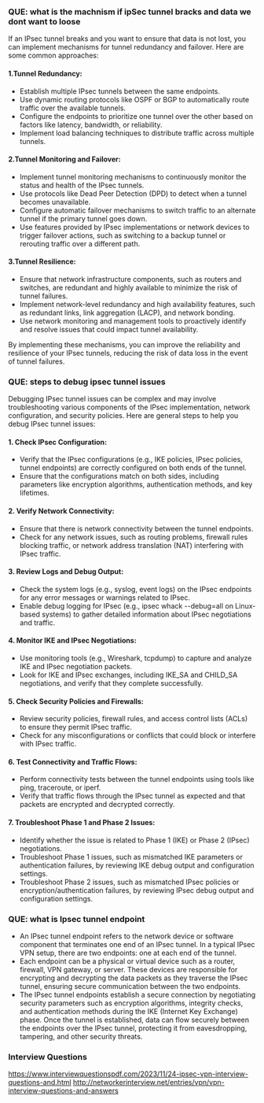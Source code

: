 
### QUE: what is the machnism if ipSec tunnel bracks and data we dont want to loose
If an IPsec tunnel breaks and you want to ensure that data is not lost, you can implement mechanisms for tunnel redundancy and failover. Here are some common approaches:

#### 1.Tunnel Redundancy: 
- Establish multiple IPsec tunnels between the same endpoints.
- Use dynamic routing protocols like OSPF or BGP to automatically route traffic over the available tunnels.
- Configure the endpoints to prioritize one tunnel over the other based on factors like latency, bandwidth, or reliability.
- Implement load balancing techniques to distribute traffic across multiple tunnels.
#### 2.Tunnel Monitoring and Failover:
- Implement tunnel monitoring mechanisms to continuously monitor the status and health of the IPsec tunnels.
- Use protocols like Dead Peer Detection (DPD) to detect when a tunnel becomes unavailable.
- Configure automatic failover mechanisms to switch traffic to an alternate tunnel if the primary tunnel goes down.
- Use features provided by IPsec implementations or network devices to trigger failover actions, such as switching to a backup tunnel or rerouting traffic over a different path.

#### 3.Tunnel Resilience:
- Ensure that network infrastructure components, such as routers and switches, are redundant and highly available to minimize the risk of tunnel failures.
- Implement network-level redundancy and high availability features, such as redundant links, link aggregation (LACP), and network bonding.
- Use network monitoring and management tools to proactively identify and resolve issues that could impact tunnel availability.

By implementing these mechanisms, you can improve the reliability and resilience of your IPsec tunnels, reducing the risk of data loss in the event of tunnel failures.


### QUE: steps to debug ipsec tunnel issues
Debugging IPsec tunnel issues can be complex and may involve troubleshooting various components of the IPsec implementation, network configuration, and security policies. Here are general steps to help you debug IPsec tunnel issues:
#### 1. Check IPsec Configuration:
- Verify that the IPsec configurations (e.g., IKE policies, IPsec policies, tunnel endpoints) are correctly configured on both ends of the tunnel.
- Ensure that the configurations match on both sides, including parameters like encryption algorithms, authentication methods, and key lifetimes.

#### 2. Verify Network Connectivity:
- Ensure that there is network connectivity between the tunnel endpoints.
- Check for any network issues, such as routing problems, firewall rules blocking traffic, or network address translation (NAT) interfering with IPsec traffic.

#### 3. Review Logs and Debug Output:
- Check the system logs (e.g., syslog, event logs) on the IPsec endpoints for any error messages or warnings related to IPsec.
- Enable debug logging for IPsec (e.g., ipsec whack --debug=all on Linux-based systems) to gather detailed information about IPsec negotiations and traffic.

#### 4. Monitor IKE and IPsec Negotiations:
- Use monitoring tools (e.g., Wireshark, tcpdump) to capture and analyze IKE and IPsec negotiation packets.
- Look for IKE and IPsec exchanges, including IKE_SA and CHILD_SA negotiations, and verify that they complete successfully.

#### 5. Check Security Policies and Firewalls:
- Review security policies, firewall rules, and access control lists (ACLs) to ensure they permit IPsec traffic.
- Check for any misconfigurations or conflicts that could block or interfere with IPsec traffic.

#### 6. Test Connectivity and Traffic Flows:
- Perform connectivity tests between the tunnel endpoints using tools like ping, traceroute, or iperf.
- Verify that traffic flows through the IPsec tunnel as expected and that packets are encrypted and decrypted correctly.

#### 7. Troubleshoot Phase 1 and Phase 2 Issues:
- Identify whether the issue is related to Phase 1 (IKE) or Phase 2 (IPsec) negotiations.
- Troubleshoot Phase 1 issues, such as mismatched IKE parameters or authentication failures, by reviewing IKE debug output and configuration settings.
- Troubleshoot Phase 2 issues, such as mismatched IPsec policies or encryption/authentication failures, by reviewing IPsec debug output and configuration settings. 

### QUE: what is Ipsec tunnel endpoint
- An IPsec tunnel endpoint refers to the network device or software component that terminates one end of an IPsec tunnel. In a typical IPsec VPN setup, there are two endpoints: one at each end of the tunnel.
- Each endpoint can be a physical or virtual device such as a router, firewall, VPN gateway, or server. These devices are responsible for encrypting and decrypting the data packets as they traverse the IPsec tunnel, ensuring secure communication between the two endpoints.
- The IPsec tunnel endpoints establish a secure connection by negotiating security parameters such as encryption algorithms, integrity checks, and authentication methods during the IKE (Internet Key Exchange) phase. Once the tunnel is established, data can flow securely between the endpoints over the IPsec tunnel, protecting it from eavesdropping, tampering, and other security threats.

### Interview Questions
https://www.interviewquestionspdf.com/2023/11/24-ipsec-vpn-interview-questions-and.html 
http://networkerinterview.net/entries/vpn/vpn-interview-questions-and-answers